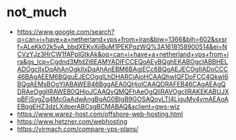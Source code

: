 # not_much
- https://www.google.com/search?q=can+i+have+a+netherland+vps+from+iran&biw=1366&bih=602&sxsrf=ALeKk02k5vA_bbdXEKyXjiBuM1PEKPqzWQ%3A1618158900514&ei=NCVzYJz3HrCW1fAPpIGtkAk&oq=can+i+have+a+netherland+vps+from+ira&gs_lcp=Cgdnd3Mtd2l6EAMYADIFCCEQoAEyBQghEKABOgcIABBHELADOgcIIxDqAhAnOgkIIxDqAhAnEBM6BAgjECc6BQgAEJECOgIIADoCCC46BAgAEEM6BQguEJECOggILhDHARCjAjoHCAAQhwIQFDoFCC4QkwI6BQgAEMsBOgYIABAWEB46BggAEA0QHjoICAAQDRAFEB46CAgAEAgQDRAeOggIIRAWEB0QHjoJCAAQyQMQFhAeOgQIIRAVOgcIIRAKEKABUJXpBFiSvgZg4McGaAdwAngBgAG0BIgB9GOSAQoyLTI4LjguMy4ymAEAoAEBqgEHZ3dzLXdperABCsgBCMABAQ&sclient=gws-wiz
- https://www.warez-host.com/offshore-web-hosting.html
- https://www.hetzner.com/webhosting
- https://virmach.com/compare-vps-plans/
